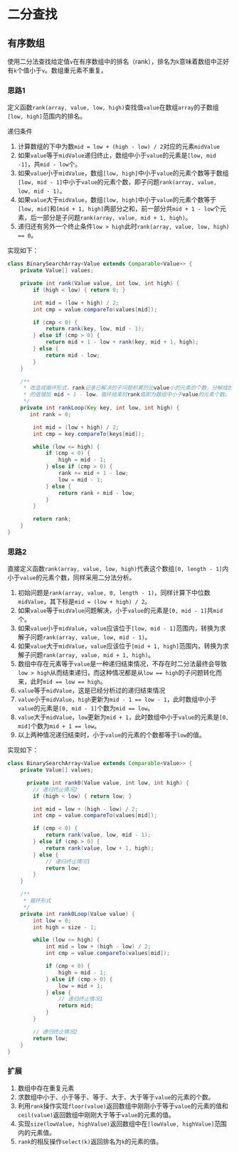 # 二分查找

## 有序数组

使用二分法查找给定值`v`在有序数组中的排名（rank），排名为`k`意味着数组中正好有`k`个值小于`v`。数组重元素不重复。

### 思路1

定义函数`rank(array, value, low, high)`查找值`value`在数组`array`的子数组`[low, high]`范围内的排名。

递归条件

1. 计算数组的下中为数`mid = low + (high - low) / 2`对应的元素`midValue`
1. 如果`value`等于`midValue`递归终止，数组中小于`value`的元素是`[low, mid -1]`，共`mid - low`个。
1. 如果`value`小于`midValue`，数组`[low, high]`中小于`value`的元素个数等于数组`[low, mid - 1]`中小于`value`的元素个数，即子问题`rank(array, value, low, mid - 1)`。
1. 如果`value`大于`midValue`，数组`[low, high]`中小于`value`的元素个数等于`[low, mid]`和`[mid + 1, high]`两部分之和，前一部分共`mid + 1 - low`个元素，后一部分是子问题`rank(array, value, mid + 1, high)`。
1. 递归还有另外一个终止条件`low > high`此时`rank(array, value, low, high) == 0`。

实现如下：

```java
class BinarySearchArray<Value extends Comparable<Value>> {
    private Value[] values;

    private int rank(Value value, int low, int high) {
        if (high < low) { return 0; }

        int mid = (low + high) / 2;
        int cmp = value.compareTo(values[mid]);

        if (cmp < 0) {
            return rank(key, low, mid - 1);
        } else if (cmp > 0) {
            return mid + 1 - low + rank(key, mid + 1, high);
        } else {
            return mid - low;
        }
    }

    /**
     * 改造成循环形式，rank记录已解决的子问题积累的比value小的元素的个数，分解成的新的子问题[mid + 1, high]时rank
     * 的值增加 mid + 1 - low，循环结束时rank值即为数组中小于value的元素个数。
     */
    private int rankLoop(Key key, int low, int high) {
       int rank = 0;

        int mid = (low + high) / 2;
        int cmp = key.compareTo(keys[mid]);

        while (low <= high) {
            if (cmp < 0) {
                high = mid - 1;
            } else if (cmp > 0) {
                rank += mid + 1 - low;
                low = mid - 1;
            } else {
                return rank + mid - low;
            }
        }

        return rank;
    }
}
```

### 思路2

直接定义函数`rank(array, value, low, high)`代表这个数组`[0, length - 1]`内小于`value`的元素个数，同样采用二分法分析。

1. 初始问题是`rank(array, value, 0, length - 1)`，同样计算下中位数`midValue`，其下标是`mid = (low + high) / 2`。
1. 如果`value`等于`midValue`问题解决，小于`value`的元素是`[0, mid - 1]`共`mid`个。
1. 如果`value`小于`midValue`，`value`应该位于`[low, mid - 1]`范围内，转换为求解子问题`rank(array, value, low, mid - 1)`。
1. 如果`value`大于`midValue`，`value`应该位于`[mid + 1, high]`范围内，转换为求解子问题`rank(array, value, mid + 1, high)`。
1. 数组中存在元素等于`value`是一种递归结束情况，不存在时二分法最终会导致`low > high`从而结束递归，而这种情况都是从`low == high`的子问题转化而来，此时`mid == low == high`。
  1. `value`等于`midValue`，这是已经分析过的递归结束情况
  1. `value`小于`midValue`，`high`更新为`mid - 1 == low - 1`，此时数组中小于`value`的元素是`[0, mid - 1]`个数为`mid == low`。
  1. `value`大于`midValue`，`low`更新为`mid + 1`，此时数组中小于`value`的元素是`[0, mid]`个数为`mid + 1 == low`。
  1. 以上两种情况递归结束时，小于`value`的元素的个数都等于`low`的值。

实现如下：

```java
class BinarySearchArray<Value extends Comparable<Value>> {
    private Value[] values;

      private int rank0(Value value, int low, int high) {
        // 递归终止情况2
        if (high < low) { return low; }

        int mid = low + (high - low) / 2;
        int cmp = value.compareTo(values[mid]);

        if (cmp < 0) {
            return rank(value, low, mid - 1);
        } else if (cmp > 0) {
            return rank(value, low + 1, high);
        } else {
            // 递归终止情况1
            return low;
        }
    }

    /**
     * 循环形式
     */
    private int rank0Loop(Value value) {
        int low = 0;
        int high = size - 1;

        while (low <= high) {
            int mid = low + (high - low) / 2;
            int cmp = value.compareTo(values[mid]);

            if (cmp < 0) {
                high = mid - 1;
            } else if (cmp > 0) {
                low = mid + 1;
            } else {
                // 递归终止情况1
                return mid;
            }
        }

        // 递归终止情况2
        return low;
    }
}
```

### 扩展

1. 数组中存在重复元素
1. 求数组中小于、小于等于、等于、大于、大于等于`value`的元素的个数。
1. 利用`rank`操作实现`floor(value)`返回数组中刚刚小于等于`value`的元素的值和`ceil(value)`返回数组中刚刚大于等于`value`的元素的值。
1. 实现`size(lowValue, highValue)`返回数组中在`[lowValue, highValue]`范围内的元素值。
1. `rank`的相反操作`select(k)`返回排名为`k`的元素的值。
